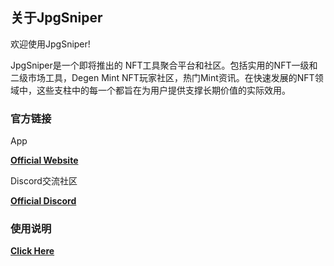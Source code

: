 ## 关于JpgSniper

欢迎使用JpgSniper!

JpgSniper是一个即将推出的 NFT工具聚合平台和社区。包括实用的NFT一级和二级市场工具，Degen Mint NFT玩家社区，热门Mint资讯。在快速发展的NFT领域中，这些支柱中的每一个都旨在为用户提供支撑长期价值的实际效用。

### 官方链接

App

[**Official Website**](https://jpgsniper.xyz)

Discord交流社区

[**Official Discord**](https://discord.gg/rdqUfb3ADz)

### 使用说明

[**Click Here**](https://danetteceola.gitbook.io/jpgsniper/learn)
